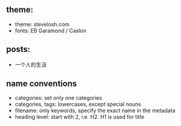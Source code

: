 ## theme:

* theme: stevelosh.com
* fonts: EB Garamond / Caslon

## posts:

* 一个人的生活


## name conventions

* categories: set only one categories
* categories, tags: lowercases, except special nouns
* filename: only keywords, specify the exact name in the metadata
* heading level: start with 2, i.e. H2. H1 is used for title
